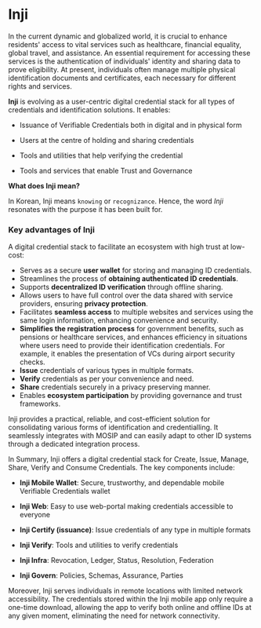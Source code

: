 # Inji

In the current dynamic and globalized world, it is crucial to enhance residents' access to vital services such as healthcare, financial equality, global travel, and assistance. An essential requirement for accessing these services is the authentication of individuals' identity and sharing data to prove eligibility. At present, individuals often manage multiple physical identification documents and certificates, each necessary for different rights and services.

**Inji** is evolving as a user-centric digital credential stack for all types of credentials and identification solutions. It enables:

* Issuance of Verifiable Credentials both in digital and in physical form

* Users at the centre of holding and sharing credentials

* Tools and utilities that help verifying the credential

* Tools and services that enable Trust and Governance

**What does Inji mean?**

In Korean, Inji means `knowing` or `recognizance`. Hence, the word _Inji_ resonates with the purpose it has been built for.

### Key advantages of Inji

A digital credential stack to facilitate an ecosystem with high trust at low-cost:

* Serves as a secure **user wallet** for storing and managing ID credentials.
* Streamlines the process of **obtaining authenticated ID credentials**.
* Supports **decentralized ID verification** through offline sharing.
* Allows users to have full control over the data shared with service providers, ensuring **privacy protection**.
* Facilitates **seamless access** to multiple websites and services using the same login information, enhancing convenience and security.
* **Simplifies the registration process** for government benefits, such as pensions or healthcare services, and enhances efficiency in situations where users need to provide their identification credentials. For example, it enables the presentation of VCs during airport security checks.
* **Issue** credentials of various types in multiple formats.
* **Verify** credentials as per your convenience and need.
* **Share** credentials securely in a privacy preserving manner.
* Enables **ecosystem participation** by providing governance and trust frameworks.

Inji provides a practical, reliable, and cost-efficient solution for consolidating various forms of identification and credentialling. It seamlessly integrates with MOSIP and can easily adapt to other ID systems through a dedicated integration process.

In Summary, Inji offers a digital credential stack for Create, Issue, Manage, Share, Verify and Consume Credentials. The key components include:

* **Inji Mobile Wallet**: Secure, trustworthy, and dependable mobile Verifiable Credentials wallet

* **Inji Web**: Easy to use web-portal making credentials accessible to everyone

* **Inji Certify (issuance)**: Issue credentials of any type in multiple formats

* **Inji Verify**: Tools and utilities to verify credentials

* **Inji Infra**: Revocation, Ledger, Status, Resolution, Federation

* **Inji Govern**: Policies, Schemas, Assurance, Parties

Moreover, Inji serves individuals in remote locations with limited network accessibility. The credentials stored within the Inji mobile app only require a one-time download, allowing the app to verify both online and offline IDs at any given moment, eliminating the need for network connectivity.


